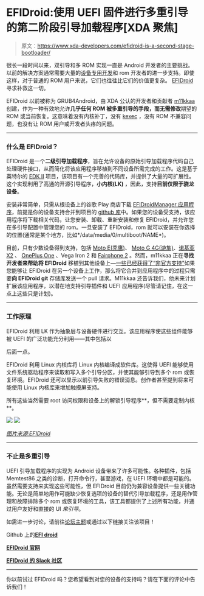 # EFIDroid:使用 UEFI 固件进行多重引导的第二阶段引导加载程序[XDA 聚焦]

> 原文：<https://www.xda-developers.com/efidroid-is-a-second-stage-bootloader/>

很长一段时间以来，双引导和多 ROM 实现一直是 Android 开发者的主要挑战。以前的解决方案通常需要大量的[设备专用开发](https://github.com/Tasssadar/multirom/wiki/Porting-MultiROM)和 rom 开发者的进一步支持。即使这样，对于普通的 ROM 用户来说，它们也往往比它们的价值更复杂。 [EFIDroid](http://forum.xda-developers.com/android/software-hacking/efidroid-t3447466) 寻求补救这一切。

EFIDroid 以前被称为 GRUB4Android，由 XDA 公认的开发者和贡献者 [m11kkaa](http://forum.xda-developers.com/member.php?u=3530648) 创建，作为一种有效地允许**几乎任何 ROM 被多重引导的手段，而无需修改**期望的 ROM 或当前恢复。这意味着没有内核补丁，没有 [kexec](http://forum.xda-developers.com/showthread.php?t=2104706) ，没有 ROM 不兼容问题，也没有让 ROM 用户或开发者头疼的问题。

* * *

### **什么是 EFIDroid？**

EFIDroid 是一个**二级引导加载程序**，旨在允许设备的原始引导加载程序代码自己处理硬件接口，从而简化将该应用程序移植到不同设备所需完成的工作。这是基于英特尔的 [EDK II](http://www.tianocore.org/edk2/) 项目，该项目有一个完善的代码库，并提供了大量的可扩展性。这个实现利用了高通的开源引导程序，**小内核(LK)** ，因此，支持**目前仅限于骁龙设备**。

安装非常简单，只需从根设备上的谷歌 Play 商店下载 [EFIDroidManager 应用程序](https://play.google.com/store/apps/details?id=org.efidroid.efidroidmanager)，前提是你的设备支持合并到项目的 [github 库](https://github.com/efidroid)中。如果您的设备受支持，该应用程序将下载相关代码，让您安装、卸载、重新安装和修复 EFIDroid，并允许您在多引导配置中管理您的 rom。一旦安装了 EFIDroid，rom 就可以安装在你选择的位置(通常是某个地方，比如*/data/media/0/multiboot/NAME*)。

目前，只有少数设备得到支持，包括 [Moto E(秃鹰)](http://forum.xda-developers.com/moto-e)、 [Moto G 4G(游隼)](https://forum.xda-developers.com/moto-g)、[诺基亚 X2](https://forum.xda-developers.com/nokia-x2) 、 [OnePlus One](http://forum.xda-developers.com/oneplus-one) 、Vega Iron 2 和 [Fairphone 2](http://forum.xda-developers.com/fairphone-2) 。然而，m11kkaa 正在**寻找开发者来帮助将 EFIDroid** 移植到其他设备上—[一些已经获得了“非官方支持”](https://github.com/efidroid/projectmanagement/wiki/Device-Maintainers)如果您能够让 EFIDroid 在另一个设备上工作，那么将它合并到应用程序中的过程只需要**向 EFIDroid git** 存储库发送一个 pull 请求。M11kkaa 还告诉我们，他未来计划扩展该应用程序，以潜在地支持引导插件和 UEFI 应用程序(尽管请记住，在这一点上这些只是计划)。

* * *

### **工作原理**

EFIDroid 利用 LK 作为抽象层与设备硬件进行交互。该应用程序使这些组件能够被 UEFI 的广泛功能充分利用——其中包括以

后面一点。

EFIDroid 利用 Linux 内核库将 Linux 内核编译成软件库。这使得 UEFI 能够使用文件系统驱动程序来读取和写入多个引导分区，并使其能够引导到多个 rom 或恢复环境。EFIDroid 还可以显示以前引导失败的错误消息。创作者甚至提到将来可能使用 Linux 内核库来增加触摸屏支持。

所有这些当然需要 root 访问权限和设备上的解锁引导程序**，但不需要定制内核**。

![](img/6c61ed5dce10bbad5dbc2cdd8bcf8386.png) ![](img/830fb3e24d26f6fdd3cd58e6ba5825e1.png)

*[图片来源:EFIDroid](http://efidroid.org)*

* * *

### **不止是多重引导**

UEFI 引导加载程序的实现为 Android 设备带来了许多可能性。各种插件，包括 Memtest86 之类的诊断，打开命令行，甚至游戏，在 UEFI 环境中都是可能的。虽然需要支持来实现这些可能性，但 EFIDroid 目前仍为兼容设备提供一些关键功能。无论是简单地用作可能缺少恢复选项的设备的替代引导加载程序，还是用作管理和故障排除多个 rom 或恢复环境的工具，该工具都提供了上述所有功能，并通过用户友好和直接的 UI *来引导*。

如需进一步讨论，请前往[论坛主题](http://forum.xda-developers.com/android/software-hacking/efidroid-t3447466)或通过以下链接关注该项目！

Github 上的[**EFI droid**](https://github.com/efidroid)

[**EFIDroid 官网**](http://efidroid.org)

[**EFIDroid 的 Slack 社区**](http://join-efidroid.rhcloud.com)

* * *

你以前试过 EFIDroid 吗？您希望看到对您的设备的支持吗？请在下面的评论中告诉我们！